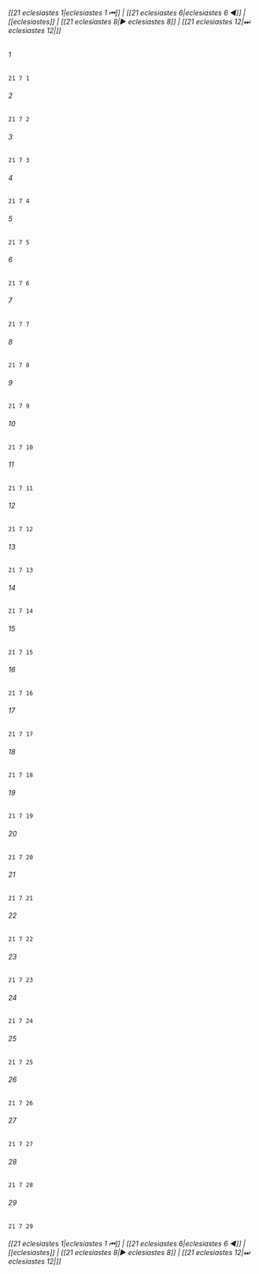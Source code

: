 
###### [[21 eclesiastes 1|eclesiastes 1 ⏮]] | [[21 eclesiastes 6|eclesiastes 6 ◀]] | [[eclesiastes]] | [[21 eclesiastes 8|▶ eclesiastes 8]] | [[21 eclesiastes 12|⏭ eclesiastes 12|]]

###### 1
``` verse
21 7 1 
```
###### 2
``` verse
21 7 2 
```
###### 3
``` verse
21 7 3 
```
###### 4
``` verse
21 7 4 
```
###### 5
``` verse
21 7 5 
```
###### 6
``` verse
21 7 6 
```
###### 7
``` verse
21 7 7 
```
###### 8
``` verse
21 7 8 
```
###### 9
``` verse
21 7 9 
```
###### 10
``` verse
21 7 10 
```
###### 11
``` verse
21 7 11 
```
###### 12
``` verse
21 7 12 
```
###### 13
``` verse
21 7 13 
```
###### 14
``` verse
21 7 14 
```
###### 15
``` verse
21 7 15 
```
###### 16
``` verse
21 7 16 
```
###### 17
``` verse
21 7 17 
```
###### 18
``` verse
21 7 18 
```
###### 19
``` verse
21 7 19 
```
###### 20
``` verse
21 7 20 
```
###### 21
``` verse
21 7 21 
```
###### 22
``` verse
21 7 22 
```
###### 23
``` verse
21 7 23 
```
###### 24
``` verse
21 7 24 
```
###### 25
``` verse
21 7 25 
```
###### 26
``` verse
21 7 26 
```
###### 27
``` verse
21 7 27 
```
###### 28
``` verse
21 7 28 
```
###### 29
``` verse
21 7 29 
```

###### [[21 eclesiastes 1|eclesiastes 1 ⏮]] | [[21 eclesiastes 6|eclesiastes 6 ◀]] | [[eclesiastes]] | [[21 eclesiastes 8|▶ eclesiastes 8]] | [[21 eclesiastes 12|⏭ eclesiastes 12|]]


